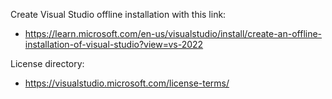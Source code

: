 Create Visual Studio offline installation with this link:
  - https://learn.microsoft.com/en-us/visualstudio/install/create-an-offline-installation-of-visual-studio?view=vs-2022

License directory:
  - https://visualstudio.microsoft.com/license-terms/
